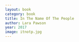 ```yaml
---
layout: book
category: book
title: In The Name Of The People
author: Lara Pawson
year: 2017
image: itnotp.jpg
---
```


